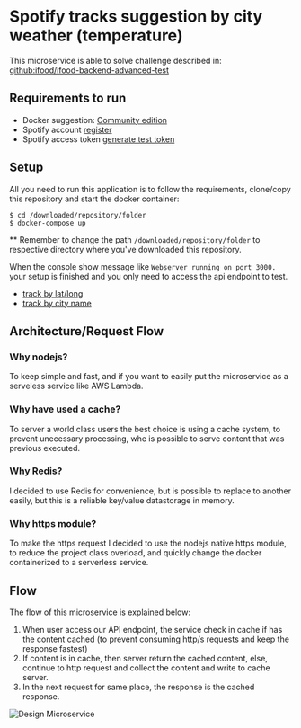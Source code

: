 # Spotify tracks suggestion by city weather (temperature)

This microservice is able to solve challenge described in: [github:ifood/ifood-backend-advanced-test](https://github.com/ifood/ifood-backend-advanced-test)

## Requirements to run

- Docker suggestion: [Community edition](https://www.docker.com/products/docker-desktop)
- Spotify account [register](https://www.spotify.com/br/signup/)
- Spotify access token [generate test token](https://developer.spotify.com/console/get-search-item/)
  

## Setup

All you need to run this application is to follow the requirements, clone/copy this repository and start the docker container:

```
$ cd /downloaded/repository/folder
$ docker-compose up
```

** Remember to change the path `/downloaded/repository/folder` to respective directory where you've downloaded this repository.

When the console show message like `Webserver running on port 3000.` your setup is finished and you only need to access the api endpoint to test.

- [track by lat/long](http://localhost:3000/tracks-suggestion?lat=-3.73&lon=-38.52)
- [track by city name](http://localhost:3000/tracks-suggestion?city=campinas)

## Architecture/Request Flow

### Why nodejs?
To keep simple and fast, and if you want to easily put the microservice as a serveless service like AWS Lambda.

### Why have used a cache?
To server a world class users the best choice is using a cache system, to prevent unecessary processing, whe is possible to serve content that was previous executed.

### Why Redis?
I decided to use Redis for convenience, but is possible to replace to another easily, but this is a reliable key/value datastorage in memory.

### Why https module?
To make the https request I decided to use the nodejs native https module, to reduce the project class overload, and quickly change the docker containerized to a serverless service.

## Flow 
The flow of this microservice is explained below:

1. When user access our API endpoint, the service check in cache if has the content cached (to prevent consuming http/s requests and keep the response fastest)
2. If content is in cache, then server return the cached content, else, continue to http request and collect the content and write to cache server.
3. In the next request for same place, the response is the cached response.

![Design Microservice](https://s3.amazonaws.com/michaelmafort.com/test/design-microservice.png)